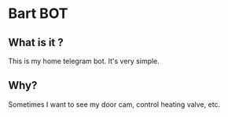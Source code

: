 # Bart BOT

## What is it ?
This is my home telegram bot. It's very simple.

## Why?
Sometimes I want to see my door cam, control heating valve, etc.
